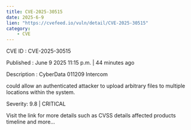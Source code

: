 ```yaml
---
title: CVE-2025-30515
date: 2025-6-9
lien: "https://cvefeed.io/vuln/detail/CVE-2025-30515"
category:
    - CVE
---
```


CVE ID : CVE-2025-30515

Published :  June 9
2025
11:15 p.m. | 44 minutes ago

Description : CyberData 011209 Intercom
 
could allow an authenticated attacker to upload arbitrary files to multiple locations within the system.

Severity: 9.8 | CRITICAL

Visit the link for more details
such as CVSS details
affected products
timeline
and more...
